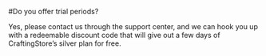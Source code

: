#Do you offer trial periods?

Yes, please contact us through the support center, and we can hook you up with a redeemable discount code that will give out a few days of CraftingStore’s silver plan for free.